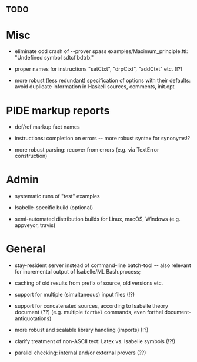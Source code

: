 ## TODO ##

# Misc #

* eliminate odd crash of --prover spass examples/Maximum_principle.ftl:
  "Undefined symbol sdtcflbdtrb."

* proper names for instructions "setCtxt", "drpCtxt", "addCtxt" etc. (!?)

* more robust (less redundant) specification of options with their defaults:
  avoid duplicate information in Haskell sources, comments, init.opt


# PIDE markup reports #

* def/ref markup fact names

* instructions: completion on errors -- more robust syntax for synonyms!?

* more robust parsing: recover from errors (e.g. via TextError construction)


# Admin #

* systematic runs of "test" examples

* Isabelle-specific build (optional)

* semi-automated distribution builds for Linux, macOS, Windows
  (e.g. appveyor, travis)


# General #

* stay-resident server instead of command-line batch-tool -- also relevant for
  incremental output of Isabelle/ML Bash.process;

* caching of old results from prefix of source, old versions etc.

* support for multiple (simultaneous) input files (!?)

* support for concatenated sources, according to Isabelle theory document (??)
  (e.g. multiple `forthel` commands, even forthel document-antiquotations)

* more robust and scalable library handling (imports) (!?)

* clarify treatment of non-ASCII text: Latex vs. Isabelle symbols (!?!)

* parallel checking: internal and/or external provers (??)
